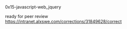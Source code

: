 0x15-javascript-web_jquery


ready for peer review
https://intranet.alxswe.com/corrections/31849628/correct
